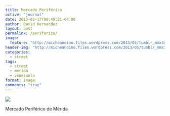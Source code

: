```yaml
---
title: Mercado Periférico
active: "journal"
date: 2013-05-17T00:49:21-04:00
author: David Hernandez
layout: post
permalink: /periferico/
image: 
  feature: "http://micheandino.files.wordpress.com/2013/05/tumblr_mmx3m9sutu1qzqummo1_1280.jpg"
header-img: "http://micheandino.files.wordpress.com/2013/05/tumblr_mmx3m9sutu1qzqummo1_1280.jpg"
categories:
  - street
tags:
  - street
  - merida
  - venezuela
format: image
comments: "true"
---
```

<a href="http://micheandino.files.wordpress.com/2013/05/tumblr_mmx3m9sutu1qzqummo1_1280.jpg" class="popup"  title="Mercado Periférico" data-caption="© 2012 by David Hernández"><img src="http://micheandino.files.wordpress.com/2013/05/tumblr_mmx3m9sutu1qzqummo1_1280.jpg"></a>

Mercado Periférico de Mérida
